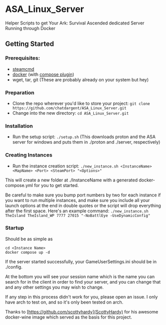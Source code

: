 # ASA_Linux_Server
Helper Scripts to get Your Ark: Survival Ascended dedicated Server Running through Docker

## Getting Started

### Prerequisites:
  - [steamcmd](https://developer.valvesoftware.com/wiki/SteamCMD#Linux)
  - [docker](https://docs.docker.com/engine/) (with [compose plugin](https://docs.docker.com/compose/install/linux/))
  - wget, tar, git (These are probably already on your system but hey)

### Preparation
   - Clone the repo wherever you'd like to store your project: `git clone https://github.com/chatdargent/ASA_Linux_Server.git`
   - Change into the new directory: `cd ASA_Linux_Server.git`
     
### Installation
   - Run the setup script: `./setup.sh` (This downloads proton and the ASA server for windows and puts them in ./proton and ./server, respectively)

### Creating Instances
   - Run the instance creation script: `./new_instance.sh <InstanceName> <MapName> <Port> <SteamPort> "<Options>"`
     
   This will create a new folder at ./InstanceName with a generated docker-compose.yml for you to get started.
   
   Be careful to make sure you bump port numbers by two for each instance if you want to run multiple instances, and make sure you include all your launch options at the end in double quotes or the script will drop everything after the first space.
   Here's an example command: `./new_instance.sh TheIsland TheIsland_WP 7777 27015 "-NoBattlEye -UseDynamicConfig"`

### Startup
   Should be as simple as 
   ```
   cd <Instance Name>
   docker compose up -d
   ```
   If the server started successfully, your GameUserSettings.ini should be in ./config. 
   
   At the bottom you will see your session name which is the name you can search for in the client in order to find your server, and you can change that and any other settings you may wish to change.
   
   If any step in this process didn't work for you, please open an issue. I only have arch to test on, and so it's only been tested on arch.



   Thanks to [https://github.com/scottyhardy](ScottyHardy) for his awesome docker-wine image which served as the basis for this project. 

